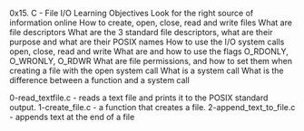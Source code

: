 0x15. C - File I/O
Learning Objectives
Look for the right source of information online
How to create, open, close, read and write files
What are file descriptors
What are the 3 standard file descriptors, what are their purpose and what are their POSIX names
How to use the I/O system calls open, close, read and write
What are and how to use the flags O_RDONLY, O_WRONLY, O_RDWR
What are file permissions, and how to set them when creating a file with the open system call
What is a system call
What is the difference between a function and a system call

0-read_textfile.c - reads a text file and prints it to the POSIX standard output.
1-create_file.c -  a function that creates a file.
2-append_text_to_file.c - appends text at the end of a file
